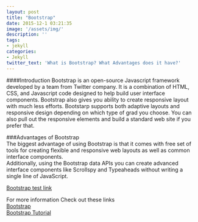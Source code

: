 ```yaml
---
layout: post
title: "Bootstrap"
date: 2015-12-1 03:21:35
image: '/assets/img/'
description: ''
tags:
- jekyll
categories:
- Jekyll 
twitter_text: 'What is Bootstrap? What Advantages does it have?'
---
```

####Introduction 
Bootstrap is an open-source Javascript framework developed by a team from Twitter company. It is a combination of HTML, CSS, and Javascript code designed to help build user interface components. Bootstrap also gives you ability to create responsive layout with much less efforts. Bootstarp supports both adaptive layouts and responsive design depending on which type of grad you choose. You can also pull out the responsive elements and build a standard web site if you prefer that.  

###Advantages of Bootstrap  
The biggest advantage of using Bootstrap is that it comes with free set of tools for creating flexible and responsive web layouts as well as common interface components.  
Additionally, using the Bootstrap data APIs you can create advanced interface components like Scrollspy and Typeaheads without writing a single line of JavaScript.   

<a href="http://karnaout.github.io/Bootstrap">Bootstrap test link</a>  


For more information Check out these links  
<a href="http://getbootstrap.com/">Bootstrap</a>  
<a href="https://www.youtube.com/watch?v=gqOEoUR5RHg">Bootstrap Tutorial</a>